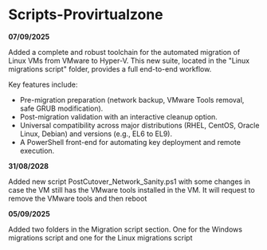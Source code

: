 # Scripts-Provirtualzone

**07/09/2025**

Added a complete and robust toolchain for the automated migration of Linux VMs from VMware to Hyper-V. This new suite, located in the "Linux migrations script" folder, provides a full end-to-end workflow.

Key features include:
- Pre-migration preparation (network backup, VMware Tools removal, safe GRUB modification).
- Post-migration validation with an interactive cleanup option.
- Universal compatibility across major distributions (RHEL, CentOS, Oracle Linux, Debian) and versions (e.g., EL6 to EL9).
- A PowerShell front-end for automating key deployment and remote execution.

**31/08/2028**

Added new script PostCutover_Network_Sanity.ps1 with some changes in
 case the VM still has the VMware tools installed in the VM. It will 
request to remove the VMware tools and then reboot

**05/09/2025**

Added two folders in the Migration script section. One for the Windows migrations script and one for the Linux migrations script
```


